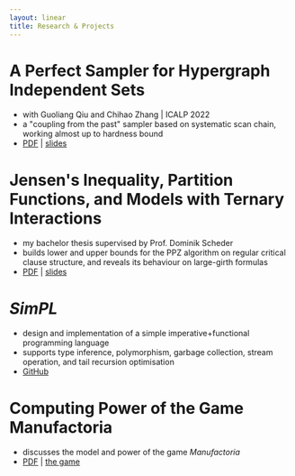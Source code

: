 ```yaml
---
layout: linear
title: Research & Projects
---
```


# A Perfect Sampler for Hypergraph Independent Sets

- with Guoliang Qiu and Chihao Zhang &#124; ICALP 2022
- a "coupling from the past" sampler based on systematic scan chain, working almost up to hardness bound
- [PDF](https://drops.dagstuhl.de/opus/volltexte/2022/16444/) &#124; [slides](./hyper-ind-set.pdf)

# Jensen's Inequality, Partition Functions, and Models with Ternary Interactions

- my bachelor thesis supervised by Prof. Dominik Scheder
- builds lower and upper bounds for the PPZ algorithm on regular critical clause structure, and reveals its behaviour on large-girth formulas
- [PDF](./bachelor-thesis.pdf) &#124; [slides](./bachelor-slides.pdf)

# *SimPL*

- design and implementation of a simple imperative+functional programming language
- supports type inference, polymorphism, garbage collection, stream operation, and tail recursion optimisation
- [GitHub](https://github.com/YanhengWang/SimPL)

# Computing Power of the Game Manufactoria

- discusses the model and power of the game *Manufactoria*
- [PDF](./Manufactoria.pdf) &#124; [the game](http://pleasingfungus.com/Manufactoria/)
